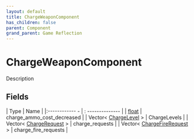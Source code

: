 ```yaml
---
layout: default
title: ChargeWeaponComponent
has_children: false
parent: Component
grand_parent: Game Reflection
---
```

# ChargeWeaponComponent
Description 

## Fields
| Type | Name |
|:------------ - | : -------------- |
| [float](game-reflection/components/float.md) | charge_ammo_cost_decreased |
| Vector< [ChargeLevel](game-reflection/classes/charge_level.md) > | ChargeLevels |
| Vector< [ChargeRequest](game-reflection/classes/charge_request.md) > | charge_requests |
| Vector< [ChargeFireRequest](game-reflection/classes/charge_fire_request.md) > | charge_fire_requests |
